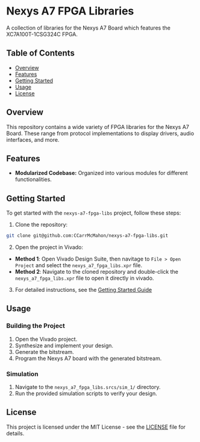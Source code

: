 # Nexys A7 FPGA Libraries

A collection of libraries for the Nexys A7 Board which features the XC7A100T-1CSG324C FPGA.

## Table of Contents

-   [Overview](#overview)
-   [Features](#features)
-   [Getting Started](#getting-started)
-   [Usage](#usage)
-   [License](#license)

## Overview

This repository contains a wide variety of FPGA libraries for the Nexys A7 Board. These range from protocol implementations to display drivers, audio interfaces, and more.

## Features

-   **Modularized Codebase:** Organized into various modules for different functionalities.

## Getting Started

To get started with the `nexys-a7-fpga-libs` project, follow these steps:

1. Clone the repository:

```bash
git clone git@github.com:CCarrMcMahon/nexys-a7-fpga-libs.git
```

2. Open the project in Vivado:

-   **Method 1**: Open Vivado Design Suite, then navitage to `File > Open Project` and select the `nexys_a7_fpga_libs.xpr` file.
-   **Method 2**: Navigate to the cloned repository and double-click the `nexys_a7_fpga_libs.xpr` file to open it directly in vivado.

3. For detailed instructions, see the [Getting Started Guide](docs/getting_started.md)

## Usage

### Building the Project

1. Open the Vivado project.
2. Synthesize and implement your design.
3. Generate the bitstream.
4. Program the Nexys A7 board with the generated bitstream.

### Simulation

1. Navigate to the `nexys_a7_fpga_libs.srcs/sim_1/` directory.
2. Run the provided simulation scripts to verify your design.

## License

This project is licensed under the MIT License - see the [LICENSE](LICENSE) file for details.
